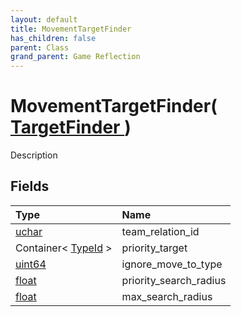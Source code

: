 ```yaml
---
layout: default
title: MovementTargetFinder
has_children: false
parent: Class
grand_parent: Game Reflection
---
```

# MovementTargetFinder( [ TargetFinder ](/riftbreaker-wiki/docs/game-reflection/classes/target_finder/) )
Description 

## Fields

| Type | Name |
|:----------|:--------------|
| [uchar](/riftbreaker-wiki/docs/game-reflection/enums/uchar/) | team_relation_id |
| Container< [TypeId](/riftbreaker-wiki/docs/game-reflection/enums/type_id/) > | priority_target |
| [uint64](/riftbreaker-wiki/docs/game-reflection/components/uint64/) | ignore_move_to_type |
| [float](/riftbreaker-wiki/docs/game-reflection/components/float/) | priority_search_radius |
| [float](/riftbreaker-wiki/docs/game-reflection/components/float/) | max_search_radius |

